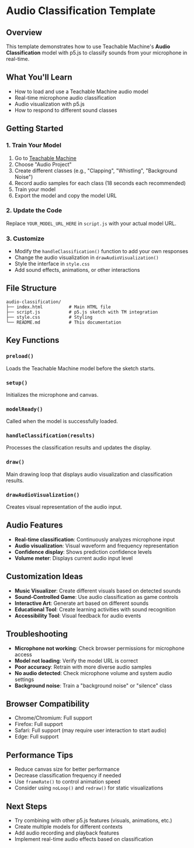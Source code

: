 # Audio Classification Template

## Overview
This template demonstrates how to use Teachable Machine's **Audio Classification** model with p5.js to classify sounds from your microphone in real-time.

## What You'll Learn
- How to load and use a Teachable Machine audio model
- Real-time microphone audio classification
- Audio visualization with p5.js
- How to respond to different sound classes

## Getting Started

### 1. Train Your Model
1. Go to [Teachable Machine](https://teachablemachine.withgoogle.com/)
2. Choose "Audio Project"
3. Create different classes (e.g., "Clapping", "Whistling", "Background Noise")
4. Record audio samples for each class (18 seconds each recommended)
5. Train your model
6. Export the model and copy the model URL

### 2. Update the Code
Replace `YOUR_MODEL_URL_HERE` in `script.js` with your actual model URL.

### 3. Customize
- Modify the `handleClassification()` function to add your own responses
- Change the audio visualization in `drawAudioVisualization()`
- Style the interface in `style.css`
- Add sound effects, animations, or other interactions

## File Structure
```
audio-classification/
├── index.html          # Main HTML file
├── script.js           # p5.js sketch with TM integration
├── style.css           # Styling
└── README.md           # This documentation
```

## Key Functions

### `preload()`
Loads the Teachable Machine model before the sketch starts.

### `setup()`
Initializes the microphone and canvas.

### `modelReady()`
Called when the model is successfully loaded.

### `handleClassification(results)`
Processes the classification results and updates the display.

### `draw()`
Main drawing loop that displays audio visualization and classification results.

### `drawAudioVisualization()`
Creates visual representation of the audio input.

## Audio Features
- **Real-time classification**: Continuously analyzes microphone input
- **Audio visualization**: Visual waveform and frequency representation
- **Confidence display**: Shows prediction confidence levels
- **Volume meter**: Displays current audio input level

## Customization Ideas
- **Music Visualizer**: Create different visuals based on detected sounds
- **Sound-Controlled Game**: Use audio classification as game controls
- **Interactive Art**: Generate art based on different sounds
- **Educational Tool**: Create learning activities with sound recognition
- **Accessibility Tool**: Visual feedback for audio events

## Troubleshooting
- **Microphone not working**: Check browser permissions for microphone access
- **Model not loading**: Verify the model URL is correct
- **Poor accuracy**: Retrain with more diverse audio samples
- **No audio detected**: Check microphone volume and system audio settings
- **Background noise**: Train a "background noise" or "silence" class

## Browser Compatibility
- Chrome/Chromium: Full support
- Firefox: Full support
- Safari: Full support (may require user interaction to start audio)
- Edge: Full support

## Performance Tips
- Reduce canvas size for better performance
- Decrease classification frequency if needed
- Use `frameRate()` to control animation speed
- Consider using `noLoop()` and `redraw()` for static visualizations

## Next Steps
- Try combining with other p5.js features (visuals, animations, etc.)
- Create multiple models for different contexts
- Add audio recording and playback features
- Implement real-time audio effects based on classification